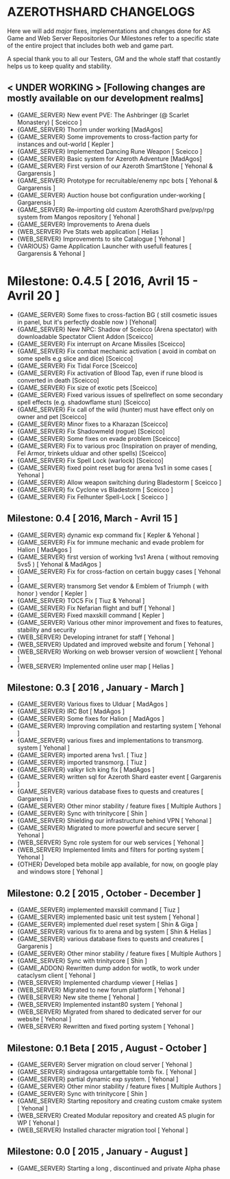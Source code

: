 # AZEROTHSHARD CHANGELOGS
Here we will add _major_ fixes, implementations and changes done for AS Game and Web Server Repositories
Our Milestones refer to a specific state of the entire project that includes both web and game part.

A special thank you to all our Testers, GM and the whole staff that costantly helps us to keep quality and stability.

## < UNDER WORKING >  [Following changes are mostly available on our development realms]
* {GAME_SERVER} New event PVE: The Ashbringer (@ Scarlet Monastery) [ Sceicco ]
* {GAME_SERVER} Thorim under working [MadAgos]
* {GAME_SERVER} Some improvements to cross-faction party for instances and out-world [ Kepler ]
* {GAME_SERVER} Implemented Dancing Rune Weapon [ Sceicco ]
* {GAME_SERVER} Basic system for Azeroth Adventure [MadAgos]
* {GAME_SERVER} First version of our Azeroth SmartStone [ Yehonal & Gargarensis ]
* {GAME_SERVER} Prototype for recruitable/enemy npc bots [ Yehonal & Gargarensis ]
* {GAME_SERVER} Auction house bot configuration under-working [ Gargarensis ]
* {GAME_SERVER} Re-importing old custom AzerothShard pve/pvp/rpg system from Mangos repository [ Yehonal ]
* {GAME_SERVER} Improvements to Arena duels
* {WEB_SERVER} Pve Stats web application [ Helias ]
* {WEB_SERVER} Improvements to site Catalogue [ Yehonal ]
* {VARIOUS} Game Application Launcher with usefull features [ Gargarensis & Yehonal ]

# Milestone: 0.4.5 [ 2016, Avril 15 - Avril 20 ]
* {GAME_SERVER} Some fixes to cross-faction BG ( still cosmetic issues in panel, but it's perfectly doable now ) [Yehonal]
* {GAME_SERVER} New NPC: Shadow of Sceicco (Arena spectator) with downloadable Spectator Client Addon  [Sceicco]
* {GAME_SERVER} Fix interrupt on Arcane Missiles [Sceicco]
* {GAME_SERVER} Fix combat mechanic activation ( avoid in combat on some spells e.g slice and dice) [Sceicco]
* {GAME_SERVER} Fix Tidal Force [Sceicco]
* {GAME_SERVER} Fix activation of Blood Tap, even if rune blood is converted in death [Sceicco]
* {GAME_SERVER} Fix size of exotic pets [Sceicco]
* {GAME_SERVER} Fixed various issues of spellreflect on some secondary spell effects (e.g. shadowflame stun) [Sceicco]
* {GAME_SERVER} Fix call of the wild (hunter) must have effect only on owner and pet [Sceicco]
* {GAME_SERVER} Minor fixes to a Kharazan [Sceicco]
* {GAME_SERVER} Fix Shadowmeld (rogue) [Sceicco]
* {GAME_SERVER} Some fixes on evade problem [Sceicco]
* {GAME_SERVER} Fix to various proc (Inspiration on prayer of mending, Fel Armor, trinkets ulduar and other spells) [Sceicco]
* {GAME_SERVER} Fix Spell Lock (warlock) [Sceicco]
* {GAME_SERVER} fixed point reset bug for arena 1vs1 in some cases [ Yehonal ]
* {GAME_SERVER} Allow weapon switching during Bladestorm [ Sceicco ]
* {GAME_SERVER} fix Cyclone vs Bladestorm [ Sceicco ]
* {GAME_SERVER} Fix Felhunter Spell-Lock [ Sceicco ]


## Milestone: 0.4 [ 2016, March - Avril 15 ]
* {GAME_SERVER} dynamic exp command fix [ Kepler & Yehonal ]
* {GAME_SERVER} Fix for immune mechanic and evade problem for Halion [ MadAgos ]
* {GAME_SERVER} first version of working 1vs1 Arena ( without removing 5vs5 ) [ Yehonal & MadAgos ]
* {GAME_SERVER} Fix for cross-faction on certain buggy cases [ Yehonal ]
* {GAME_SERVER} transmorg Set vendor & Emblem of Triumph ( with honor ) vendor [ Kepler ]
* {GAME_SERVER} TOC5 Fix [ Tiuz & Yehonal ]
* {GAME_SERVER} Fix Nefarian flight and buff [ Yehonal ]
* {GAME_SERVER} Fixed maxskill command [ Kepler ]
* {GAME_SERVER} Various other minor improvement and fixes to features, stability and security
* {WEB_SERVER} Developing intranet for staff [ Yehonal ]
* {WEB_SERVER} Updated and improved website and forum [ Yehonal ]
* {WEB_SERVER} Working on web browser version of wowclient [ Yehonal ]
* {WEB_SERVER} Implemented online user map [ Helias ]

## Milestone: 0.3 [ 2016 , January - March ]
* {GAME_SERVER} Various fixes to Ulduar [ MadAgos ]
* {GAME_SERVER} IRC Bot [ MadAgos ]
* {GAME_SERVER} Some fixes for Halion [ MadAgos ]
* {GAME_SERVER} Improving compilation and restarting system [ Yehonal ]
* {GAME_SERVER} various fixes and implementations to transmorg. system [ Yehonal ]
* {GAME_SERVER} imported arena 1vs1. [ Tiuz ]
* {GAME_SERVER} imported transmorg. [ Tiuz ]
* {GAME_SERVER} valkyr lich king fix [ MadAgos ]
* {GAME_SERVER} written sql for Azeroth Shard easter event [ Gargarenis ]
* {GAME_SERVER} various database fixes to quests and creatures [ Gargarenis ]
* {GAME_SERVER} Other minor stability / feature fixes [ Multiple Authors ]
* {GAME_SERVER} Sync with trinitycore [ Shin ]
* {GAME_SERVER} Shielding our infrastructure behind VPN [ Yehonal ]
* {GAME_SERVER} Migrated to more powerful and secure server [ Yehonal ]
* {WEB_SERVER} Sync role system for our web services [ Yehonal ]
* {WEB_SERVER} Implemented limits and filters for porting system [ Yehonal ]
* {OTHER} Developed beta mobile app available, for now, on google play and windows store [ Yehonal ]

## Milestone: 0.2 [ 2015 , October - December ]
* {GAME_SERVER} implemented maxskill command [ Tiuz ]
* {GAME_SERVER} implemented basic unit test system [ Yehonal ]
* {GAME_SERVER} implemented duel reset system [ Shin & Giga ]
* {GAME_SERVER} various fix to arena and bg system [ Shin & Helias ]
* {GAME_SERVER} various database fixes to quests and creatures [ Gargarenis ]
* {GAME_SERVER} Other minor stability / feature fixes [ Multiple Authors ]
* {GAME_SERVER} Sync with trinitycore [ Shin ]
* {GAME_ADDON} Rewritten dump addon for wotlk, to work under cataclysm client [ Yehonal ]
* {WEB_SERVER} Implemented chardump viewer [ Helias ]
* {WEB_SERVER} Migrated to new forum platform [ Yehonal ]
* {WEB_SERVER} New site theme [ Yehonal ]
* {WEB_SERVER} Implemented instant80 system [ Yehonal ]
* {WEB_SERVER} Migrated from shared to dedicated server for our website [ Yehonal ]
* {WEB_SERVER} Rewritten and fixed porting system [ Yehonal ]

## Milestone: 0.1 Beta [ 2015 , August - October ]
* {GAME_SERVER} Server migration on cloud server [ Yehonal ]
* {GAME_SERVER} sindragosa untargettable tomb fix. [ Yehonal ]
* {GAME_SERVER} partial dynamic exp system. [ Yehonal ]
* {GAME_SERVER} Other minor stability / feature fixes [ Multiple Authors ]
* {GAME_SERVER} Sync with trinitycore [ Shin ]
* {GAME_SERVER} Starting repository and creating custom cmake system [ Yehonal ]
* {WEB_SERVER} Created Modular repository and created AS plugin for WP [ Yehonal ]
* {WEB_SERVER} Installed character migration tool [ Yehonal ]

## Milestone: 0.0 [ 2015 , January - August ]
* {GAME_SERVER} Starting a long , discontinued and private Alpha phase
